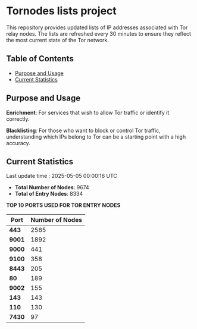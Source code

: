 # Tornodes lists project

This repository provides updated lists of IP addresses associated with Tor relay nodes. The lists are refreshed every 30 minutes to ensure they reflect the most current state of the Tor network.

## Table of Contents

- [Purpose and Usage](#purpose-and-usage)
- [Current Statistics](#current-statistics)


## Purpose and Usage

**Enrichment**: For services that wish to allow Tor traffic or identify it correctly.

**Blacklisting**: For those who want to block or control Tor traffic, understanding which IPs belong to Tor can be a starting point with a high accuracy.

## Current Statistics

Last update time : 2025-05-05 00:00:16 UTC

- **Total Number of Nodes**: 9674
- **Total of Entry Nodes**: 8334

**TOP 10 PORTS USED FOR TOR ENTRY NODES**

| **Port** | **Number of Nodes** |
|------|-----------------|
| **443**   | 2585  |
| **9001**   | 1892  |
| **9000**   | 441  |
| **9100**   | 358  |
| **8443**   | 205  |
| **80**   | 189  |
| **9002**   | 155  |
| **143**   | 143  |
| **110**   | 130  |
| **7430**   | 97  |

